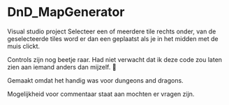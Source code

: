 # DnD_MapGenerator
Visual studio project
Selecteer een of meerdere tile rechts onder, van de geselecteerde tiles word er dan een geplaatst als je in het midden met de muis clickt.

Controls zijn nog beetje raar. Had niet verwacht dat ik deze code zou laten zien aan iemand anders dan mijzelf. 🫣

Gemaakt omdat het handig was voor dungeons and dragons.

Mogelijkheid voor commentaar staat aan mochten er vragen zijn.
